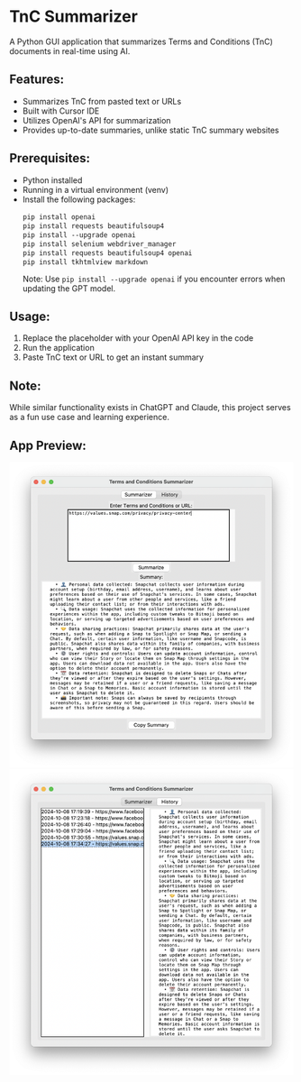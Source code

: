 # TnC Summarizer

A Python GUI application that summarizes Terms and Conditions (TnC) documents in real-time using AI.

## Features:
- Summarizes TnC from pasted text or URLs
- Built with Cursor IDE
- Utilizes OpenAI's API for summarization
- Provides up-to-date summaries, unlike static TnC summary websites

## Prerequisites:
- Python installed
- Running in a virtual environment (venv)
- Install the following packages:
  ```
  pip install openai
  pip install requests beautifulsoup4
  pip install --upgrade openai
  pip install selenium webdriver_manager
  pip install requests beautifulsoup4 openai
  pip install tkhtmlview markdown
  ```
  Note: Use `pip install --upgrade openai` if you encounter errors when updating the GPT model.

## Usage:
1. Replace the placeholder with your OpenAI API key in the code
2. Run the application
3. Paste TnC text or URL to get an instant summary

## Note:
While similar functionality exists in ChatGPT and Claude, this project serves as a fun use case and learning experience.

## App Preview:
![Main App](summurizer.png)
![Main App](summary_history.png)

